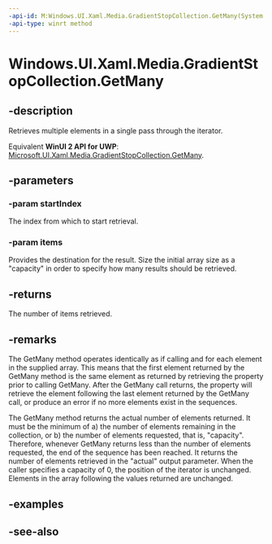 ```yaml
---
-api-id: M:Windows.UI.Xaml.Media.GradientStopCollection.GetMany(System.UInt32,Windows.UI.Xaml.Media.GradientStop[])
-api-type: winrt method
---
```


<!-- Method syntax
public uint GetMany(System.UInt32 startIndex, Windows.UI.Xaml.Media.GradientStop[] items)
-->

# Windows.UI.Xaml.Media.GradientStopCollection.GetMany

## -description
Retrieves multiple elements in a single pass through the iterator.

Equivalent **WinUI 2 API for UWP**: [Microsoft.UI.Xaml.Media.GradientStopCollection.GetMany](/windows/winui/api/microsoft.ui.xaml.media.gradientstopcollection.getmany).

## -parameters
### -param startIndex
The index from which to start retrieval.

### -param items
Provides the destination for the result. Size the initial array size as a "capacity" in order to specify how many results should be retrieved.

## -returns
The number of items retrieved.

## -remarks
The GetMany method operates identically as if calling  and  for each element in the supplied array. This means that the first element returned by the GetMany method is the same element as returned by retrieving the  property prior to calling GetMany. After the GetMany call returns, the  property will retrieve the element following the last element returned by the GetMany call, or produce an error if no more elements exist in the sequences.

The GetMany method returns the actual number of elements returned. It must be the minimum of a) the number of elements remaining in the collection, or b) the number of elements requested, that is, "capacity". Therefore, whenever GetMany returns less than the number of elements requested, the end of the sequence has been reached. It returns the number of elements retrieved in the "actual" output parameter. When the caller specifies a capacity of 0, the position of the iterator is unchanged. Elements in the array following the values returned are unchanged.

## -examples

## -see-also
